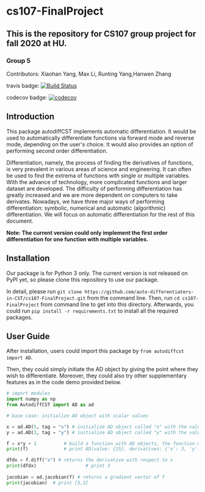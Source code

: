 # cs107-FinalProject
## This is the repository for CS107 group project for fall 2020 at HU.
### Group 5
Contributors: Xiaohan Yang, Max Li, Runting Yang,Hanwen Zhang

travis badge:
[![Build Status](https://travis-ci.com/auto-differentiaters-in-CST/cs107-FinalProject.svg?token=AjVcVSqkqdiJgwaimWYR&branch=master)](https://travis-ci.com/auto-differentiaters-in-CST/cs107-FinalProject)

codecov badge:
[![codecov](https://codecov.io/gh/auto-differentiaters-in-CST/cs107-FinalProject/branch/master/graph/badge.svg?token=US1Y8Z9OE0)](https://codecov.io/gh/auto-differentiaters-in-CST/cs107-FinalProject)


## Introduction
This package autodiffCST implements automatic differentiation. It would be used to automatically differentiate functions via forward mode and reverse mode, depending on the user's choice. It would also provides an option of performing second order differentiation. 

Differentiation, namely, the process of finding the derivatives of functions, is very prevalent in various areas of science and engineering. It can often be used to find the extrema of functions with single or multiple variables. With the advance of technology, more complicated functions and larger dataset are developed. The difficulty of performing differentiation has greatly increased and we are more dependent on computers to take derivates. Nowadays, we have three major ways of performing differentiation: symbolic, numerical and automatic (algorithmic) differentiation. We will focus on automatic differentiation for the rest of this document.

**Note: The current version could only implement the first order differentiation for one function with multiple variables.**

## Installation

Our package is for Python 3 only. The current version is not released on PyPI yet, so please clone this repository to use our package. 

In detail, please run ```git clone https://github.com/auto-differentiaters-in-CST/cs107-FinalProject.git``` from the command line. Then, run ```cd cs107-FinalProject``` from command line to get into this directory. Afterwards, you could run ```pip install -r requirements.txt``` to install all the required packages.

## User Guide

After installation, users could import this package by ```from autodiffcst import AD```.

Then, they could simply initiate the AD object by giving the point where they wish to differentiate. Moreover, they could also try other supplementary features as in the code demo provided below.

``` python
# import modules
import numpy as np
from AutodiffCST import AD as ad

# base case: initialize AD object with scalar values

x = ad.AD(5, tag = "x") # initialize AD object called "x" with the value 5
y = ad.AD(3, tag = "y") # initialize AD object called "y" with the value 3

f = x*y + 1          # build a function with AD objects, the function will also be an AD object
print(f)             # print AD(value: {15}, derivatives: {'x': 3, 'y': 5})

dfdx = f.diff("x") # returns the derivative with respect to x
print(dfdx)                  # print 3
 
jacobian = ad.jacobian(f) # returns a gradient vector of f
print(jacobian)  # print [5,3]
```